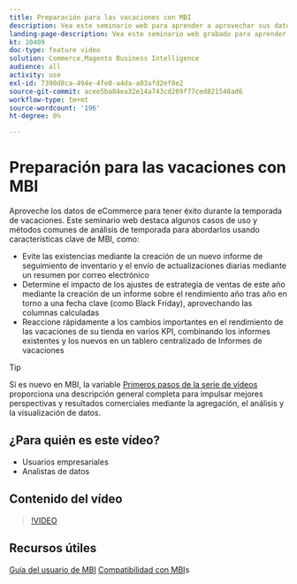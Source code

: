 ```yaml
---
title: Preparación para las vacaciones con MBI
description: Vea este seminario web para aprender a aprovechar sus datos de comercio electrónico para tener éxito durante la temporada de vacaciones.
landing-page-description: Vea este seminario web grabado para aprender a aprovechar sus datos de comercio electrónico para tener éxito durante la temporada de vacaciones.
kt: 10409
doc-type: feature video
solution: Commerce,Magento Business Intelligence
audience: all
activity: use
exl-id: 7390d8ca-494e-4fe0-a4da-a03afd2ef8e2
source-git-commit: acee5ba84ea32e14a743cd269f77ced821548ad6
workflow-type: tm+mt
source-wordcount: '196'
ht-degree: 0%

---
```


# Preparación para las vacaciones con MBI

Aproveche los datos de eCommerce para tener éxito durante la temporada de vacaciones. Este seminario web destaca algunos casos de uso y métodos comunes de análisis de temporada para abordarlos usando características clave de MBI, como:

- Evite las existencias mediante la creación de un nuevo informe de seguimiento de inventario y el envío de actualizaciones diarias mediante un resumen por correo electrónico
- Determine el impacto de los ajustes de estrategia de ventas de este año mediante la creación de un informe sobre el rendimiento año tras año en torno a una fecha clave (como Black Friday), aprovechando las columnas calculadas
- Reaccione rápidamente a los cambios importantes en el rendimiento de las vacaciones de su tienda en varios KPI, combinando los informes existentes y los nuevos en un tablero centralizado de Informes de vacaciones

>[!TIP]
>
>Si es nuevo en MBI, la variable [Primeros pasos de la serie de vídeos](./../1-overview.md) proporciona una descripción general completa para impulsar mejores perspectivas y resultados comerciales mediante la agregación, el análisis y la visualización de datos.

## ¿Para quién es este vídeo?

- Usuarios empresariales
- Analistas de datos

## Contenido del vídeo

>[!VIDEO](https://video.tv.adobe.com/v/342496?quality=12&learn=on)

## Recursos útiles

[Guía del usuario de MBI](https://docs.magento.com/mbi/)
[Compatibilidad con MBI](https://support.magento.com/hc/en-us/articles/360016730811)s
